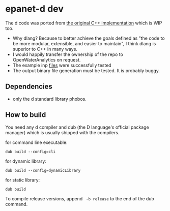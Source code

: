 # epanet-d dev
The d code was ported from [the original C++ implementation](https://github.com/OpenWaterAnalytics/epanet-dev/tree/b5b2779a78c068828e6f71944f19c543802dd904) which is WIP too.
 * Why dlang? Because to better achieve the goals defined as "the code to be more modular, extensible, and easier to maintain", I think dlang is superior to C++ in many ways.
 * I would happily transfer the ownership of the repo to OpenWaterAnalytics on request.
 * The example inp [files](https://github.com/OpenWaterAnalytics/EPANET/blob/dev/example-networks/) were successfully tested
 * The output binary file generation must be tested. It is probably buggy.

## Dependencies
 * only the d standard library phobos.

## How to build
You need any d compiler and dub (the D language's official package manager) which is usually shipped with the compilers.

for command line executable:
```
dub build --config=cli
```

for dynamic library:
```
dub build --config=dynamicLibrary
```

for static library:
```
dub build
```

To compile release versions, append ``` -b release``` to the end of the dub command.